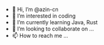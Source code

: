 - 👋 Hi, I’m @azin-cn
- 👀 I’m interested in coding
- 🌱 I’m currently learning Java, Rust
- 💞️ I’m looking to collaborate on ...
- 📫 How to reach me ...

<!---
azin-cn/azin-cn is a ✨ special ✨ repository because its `README.md` (this file) appears on your GitHub profile.
You can click the Preview link to take a look at your changes.
--->

